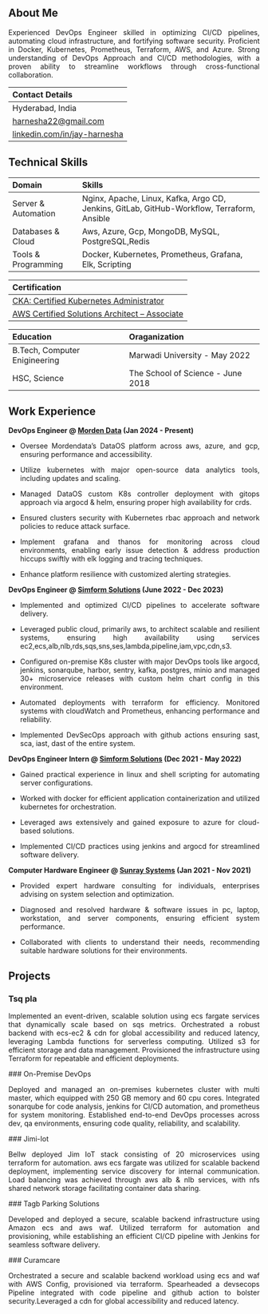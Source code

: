 ## About Me

<p align="justify">
Experienced DevOps Engineer skilled in optimizing CI/CD pipelines, automating cloud infrastructure, and fortifying software security. Proficient in Docker, Kubernetes, Prometheus, Terraform, AWS, and Azure. Strong understanding of DevOps Approach and CI/CD methodologies, with a proven ability to streamline workflows through cross-functional collaboration.
</p>

| Contact Details |
|:--------|
| Hyderabad, India |
| [harnesha22@gmail.com](harnesha22@gmail.com) |
| [linkedin.com/in/jay-harnesha](https://www.linkedin.com/in/jay-harnesha) |

## Technical Skills

| Domain | Skills |
|:--------|:--------|
| Server & Automation | Nginx, Apache, Linux, Kafka, Argo CD, Jenkins, GitLab, GitHub-Workflow, Terraform, Ansible |
| Databases & Cloud | Aws, Azure, Gcp, MongoDB, MySQL, PostgreSQL,Redis |
| Tools & Programming | Docker, Kubernetes, Prometheus, Grafana, Elk, Scripting |

| Certification |
|:--------|
| [CKA: Certified Kubernetes Administrator](https://www.credly.com/badges/34cc07ba-975f-4451-a81d-bd2efa0ba603/public_url) |
| [AWS Certified Solutions Architect – Associate](https://www.credly.com/badges/bc4024ce-a0f5-4665-b22a-8dc9d234a2fa/public_url) |

| Education | Oraganization |
|:--------|:--------|
| B.Tech, Computer Enigineering | Marwadi University - May 2022	|
| HSC, Science | The School of Science - June 2018 |

## Work Experience
**DevOps Engineer @ [Morden Data](https://themoderndatacompany.com) (Jan 2024 - Present)**
- <p align="justify"> Oversee Mordendata’s DataOS platform across aws, azure, and gcp, ensuring performance and accessibility. </p>
- <p align="justify"> Utilize kubernetes with major open-source data analytics tools, including updates and scaling. </p>
- <p align="justify"> Managed DataOS custom K8s controller deployment with gitops approach via argocd & helm, ensuring proper high availability for crds. </p>
- <p align="justify"> Ensured clusters security with Kubernetes rbac approach and network policies to reduce attack surface. </p>
- <p align="justify"> Implement grafana and thanos for monitoring across cloud environments, enabling early issue detection & address production hiccups swiftly with elk logging and tracing techniques. </p>
- <p align="justify"> Enhance platform resilience with customized alerting strategies. </p>

**DevOps Engineer @ [Simform Solutions](https://www.simform.com) (June 2022 - Dec 2023)**
- <p align="justify"> Implemented and optimized CI/CD pipelines to accelerate software delivery. </p>
- <p align="justify"> Leveraged public cloud, primarily aws, to architect scalable and resilient systems, ensuring high availability using services ec2,ecs,alb,nlb,rds,sqs,sns,ses,lambda,pipeline,iam,vpc,cdn,s3. </p>
- <p align="justify"> Configured on-premise K8s cluster with major DevOps tools like argocd, jenkins, sonarqube, harbor, sentry, kafka, postgres, minio and managed 30+ microservice releases with custom helm chart config in this environment. </p>
- <p align="justify"> Automated deployments with terraform for efficiency. Monitored systems with cloudWatch and Prometheus, enhancing performance and reliability. </p>
- <p align="justify"> Implemented DevSecOps approach with github actions ensuring sast, sca, iast, dast of the entire system. </p>

**DevOps Engineer Intern @ [Simform Solutions](https://www.simform.com) (Dec 2021 - May 2022)**
- <p align="justify"> Gained practical experience in linux and shell scripting for automating server configurations. </p>
- <p align="justify"> Worked with docker for efficient application containerization and utilized kubernetes for orchestration. </p>
- <p align="justify"> Leveraged aws extensively and gained exposure to azure for cloud-based solutions. </p>
- <p align="justify"> Implemented CI/CD practices using jenkins and argocd for streamlined software delivery. </p>

**Computer Hardware Engineer @ [Sunray Systems](https://www.sunraysystems.in) (Jan 2021 - Nov 2021)**
- <p align="justify"> Provided expert hardware consulting for individuals, enterprises advising on system selection and optimization. </p>
- <p align="justify"> Diagnosed and resolved hardware & software issues in pc, laptop, workstation, and server components, ensuring efficient system performance. </p>
- <p align="justify"> Collaborated with clients to understand their needs, recommending suitable hardware solutions for their environments. </p>

## Projects

### Tsq pla
<p align="justify">
Implemented an event-driven, scalable solution using ecs fargate services that dynamically scale based on sqs metrics. Orchestrated a robust backend with ecs-ec2 & cdn for global accessibility and reduced latency, leveraging Lambda functions for serverless computing. Utilized s3 for efficient storage and data management. Provisioned the infrastructure using Terraform for repeatable and efficient deployments.
</p>
### On-Premise DevOps
<p align="justify">
Deployed and managed an on-premises kubernetes cluster with multi master, which equipped with 250 GB memory and 60 cpu cores. Integrated sonarqube for code analysis, jenkins for CI/CD automation, and prometheus for system monitoring. Established end-to-end DevOps processes across dev, qa environments, ensuring code quality, reliability, and scalability.
</p>
### Jimi-Iot
<p align="justify">
Bellw deployed Jim IoT stack consisting of 20 microservices using terraform for automation. aws ecs fargate was utilized for scalable backend deployment, implementing service discovery for internal communication. Load balancing was achieved through aws alb & nlb services, with nfs shared network storage facilitating container data sharing.
</p>
### Tagb Parking Solutions
<p align="justify">
Developed and deployed a secure, scalable backend infrastructure using Amazon ecs and aws waf. Utilized terraform for automation and provisioning, while establishing an efficient CI/CD pipeline with Jenkins for seamless software delivery.
</p>
### Curamcare
<p align="justify">
Orchestrated a secure and scalable backend workload using ecs and waf with AWS Config, provisioned via terraform. Spearheaded a devsecops Pipeline integrated with code pipeline and github action to bolster security.Leveraged a cdn for global accessibility and reduced latency.
</p>
